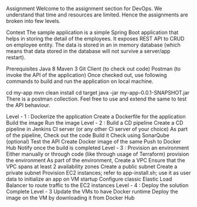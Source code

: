 Assignment
Welcome to the assignment section for DevOps. We understand that time and resources are limited. Hence the assignments are broken into few levels.

Context
The sample application is a simple Spring Boot application that helps in storing the detail of the employees. It exposes REST API to CRUD on employee entity. The data is stored in an in memory database (which means that data stored in the database will not survive a server/app restart).

Prerequisites
Java 8
Maven 3
Git Client (to check out code)
Postman (to invoke the API of the application)
Once checked out, use following commands to build and run the application on local machine.

 cd my-app
 mvn clean install
 cd target
 java -jar my-app-0.0.1-SNAPSHOT.jar
There is a postman collection. Feel free to use and extend the same to test the API behaviour.

Level - 1 : Dockerize the application
Create a Dockerfile for the application
Build the image
Run the image
Level - 2 : Build a CD pipeline
Create a CD pipeline in Jenkins CI server (or any other CI server of your choice)
As part of the pipeline,
Check out the code
Build it
Check using SonarQube (optional)
Test the API
Create Docker image of the same
Push to Docker Hub
Notify once the build is completed
Level - 3 : Provision an environment
Either manually or through code (like through usage of Terraform) provision the environment
As part of the environment,
Create a VPC
Ensure that the VPC spans at least 2 availability zones
Create a public subnet
Create a private subnet
Provision EC2 instances; refer to app-install.sh; use it as user data to initialize an app on VM startup
Configure classic Elastic Load Balancer to route traffic to the EC2 instances
Level - 4 : Deploy the solution
Complete Level - 3
Update the VMs to have Docker runtime
Deploy the image on the VM by downloading it from Docker Hub
